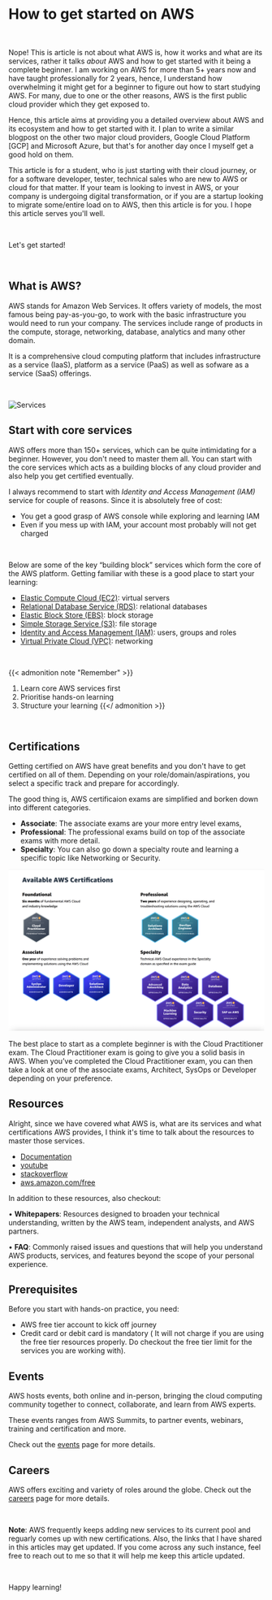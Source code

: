 # How to get started on AWS


<br/>

Nope! This is article is not about what AWS is, how it works and what are its services, rather it talks *about* AWS and how to get started with it being a complete beginner. I am working on AWS for more than 5+ years now and have taught professionally for 2 years, hence, I understand how overwhelming it might get for a beginner to figure out how to start studying AWS. For many, due to one or the other reasons, AWS is the first public cloud provider which they get exposed to.

Hence, this article aims at providing you a detailed overview about AWS and its ecosystem and how to get started with it. I plan to write a similar blogpost on the other two major cloud providers, Google Cloud Platform [GCP] and Microsoft Azure, but that's for another day once I myself get a good hold on them. 

This article is for a student, who is just starting with their cloud journey, or for a software developer, tester, technical sales who are new to AWS or cloud for that matter. If your team is looking to invest in AWS, or your company is undergoing digital transformation, or if you are a startup looking to migrate some/entire load on to AWS, then this article is for you.  I hope this article serves you'll well. 

<br/>

Let's get started! 

<br/>

## What is AWS? 

AWS stands for Amazon Web Services.  It offers variety of models, the most famous being pay-as-you-go, to work with the basic infrastructure you would need to run your company. The services include range of products in the compute, storage, networking, database, analytics and many other domain. 

It is a comprehensive cloud computing platform that includes infrastructure as a service (IaaS), platform as a service (PaaS) as well as sofware as a service (SaaS) offerings.

<br/>

![Services](/images/aws_for_beginners/services.png "services")

## Start with core services

AWS offers more than 150+ services, which can be quite intimidating for a beginner. However, you don't need to master them all. You can start with the core services which acts as a building blocks of any cloud provider and also help you get certified eventually. 

I always recommend to start with *Identity and Access Management (IAM)* service for couple of reasons. Since it is absolutely free of cost:
 
- You get a good grasp of AWS console while exploring and learning IAM
- Even if you mess up with IAM, your account most probably will not get charged

<br/>

Below are some of the key “building block” services which form the core of the AWS platform. Getting familiar with these is a good place to start your learning:

- [Elastic Compute Cloud (EC2)](https://www.aws.training/learningobject/video?id=16382): virtual servers
- [Relational Database Service (RDS)](https://aws.amazon.com/rds/): relational databases
- [Elastic Block Store (EBS)](https://aws.amazon.com/ebs/): block storage
- [Simple Storage Service (S3)](https://aws.amazon.com/s3/): file storage
- [Identity and Access Management (IAM)](https://aws.amazon.com/iam/): users, groups and roles
- [Virtual Private Cloud (VPC)](https://aws.amazon.com/vpc/): networking

<br/>

{{< admonition note "Remember" >}}
1. Learn core AWS services first
2. Prioritise hands-on learning
3. Structure your learning
{{</ admonition >}}


<br/>

## Certifications

Getting certified on AWS have great benefits and you don't have to get certified on all of them. Depending on your role/domain/aspirations, you select a specific track and prepare for accordingly. 

The good thing is, AWS certificaion exams are simplified and borken down into different categories. 

- **Associate**: The associate exams are your more entry level exams, 
- **Professional**: The professional exams build on top of the associate exams with more detail. 
- **Specialty**: You can also go down a specialty route and learning a specific topic like Networking or Security.

![AWS Certifications](/images/aws_for_beginners/certifications.png "AWS Certifications")

The best place to start as a complete beginner is with the Cloud Practitioner exam. The Cloud Practitioner exam is going to give you a solid basis in AWS. When you’ve completed the Cloud Practitioner exam, you can then take a look at one of the associate exams, Architect, SysOps or Developer depending on your preference.

## Resources

Alright, since we have covered what AWS is, what are its services and what certifications AWS provides, I think it's time to talk about the resources to master those services. 

- [Documentation](https://docs.aws.amazon.com/)
- [youtube](https://www.youtube.com/user/AmazonWebServices)
- [stackoverflow](https://stackoverflow.com/questions/tagged/amazon-web-services)
- [aws.amazon.com/free](https://aws.amazon.com/free)

In addition to these resources, also checkout: 

• **Whitepapers**: Resources designed to broaden your technical understanding, written
by the AWS team, independent analysts, and AWS partners.

• **FAQ**: Commonly raised issues and questions that will help you understand
AWS products, services, and features beyond the scope of your personal
experience.

## Prerequisites 

Before you start with hands-on practice, you need: 
- AWS free tier account to kick off journey
- Credit card or debit card is mandatory ( It will not charge if you are using the free tier resources properly. Do checkout the free tier limit for the services you are working with). 

## Events

AWS hosts events, both online and in-person, bringing the cloud computing community together to connect, collaborate, and learn from AWS experts.

These events ranges from AWS Summits, to partner events, webinars, training and certification and more.

Check out the [events](https://aws.amazon.com/events/?events-master-main.sort-by=item.additionalFields.startDateTime&events-master-main.sort-order=asc&awsf.events-master-type=*all&awsf.events-master-series=*all&awsf.events-master-audience=*all&awsf.events-master-location=*all&awsf.events-master-tech-category=*all&awsf.events-master-level=*all) page for more details.  

## Careers

AWS offers exciting and variety of roles around the globe. Check out the [careers](https://aws.amazon.com/careers/) page for more details. 

<br/>

**Note**: AWS frequently keeps adding new services to its current pool and reguarly comes up with new certifications. Also, the links that I have shared in this articles may get updated. If you come across any such instance, feel free to reach out to me so that it will help me keep this article updated.  

<br/>

Happy learning!

